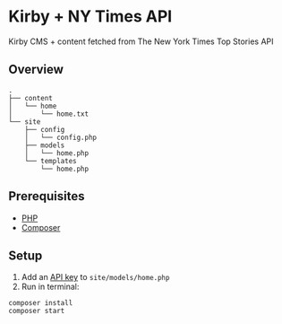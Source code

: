 # Kirby + NY Times API

Kirby CMS + content fetched from The New York Times Top Stories API

## Overview

```
.
├── content
│   └── home
│       └── home.txt
└── site
    ├── config
    │   └── config.php
    ├── models
    │   └── home.php
    └── templates
        └── home.php
```

## Prerequisites

- [PHP](https://www.php.net)
- [Composer](https://getcomposer.org)

## Setup

1. Add an [API key](https://developer.nytimes.com/get-started) to `site/models/home.php`
2. Run in terminal:
```
composer install
composer start
```
